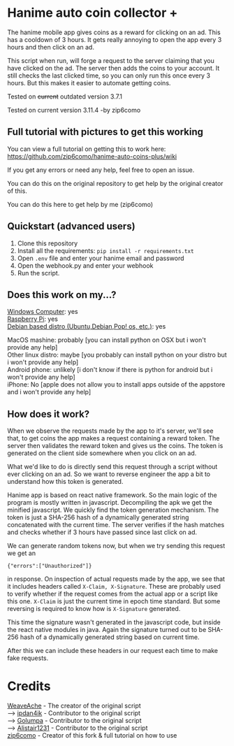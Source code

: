 # Hanime auto coin collector +
The hanime mobile app gives coins as a reward for clicking on an ad. This has a cooldown of 3 hours. It gets really annoying to open the app every 3 hours and then click on an ad. 

This script when run, will forge a request to the server claiming that you have clicked on the ad. The server then adds the coins to your account. It still checks the last clicked time, so you can only run this once every 3 hours. But this makes it easier to automate getting coins.

Tested on ~~current~~ outdated version 3.7.1

Tested on current version 3.11.4 -by zip6como

## Full tutorial with pictures to get this working
You can view a full tutorial on getting this to work here:
https://github.com/zip6como/hanime-auto-coins-plus/wiki

If you get any errors or need any help, feel free to open an issue.

You can do this on the original repository to get help by the original creator of this.

You can do this here to get help by me (zip6como)

## Quickstart (advanced users)
1. Clone this repository 
2. Install all the requirements:
`pip install -r requirements.txt`
3. Open `.env` file and enter your hanime email and password
4. Open the webhook.py and enter your webhook
5. Run the script.

## Does this work on my...?
[Windows Computer](https://github.com/zip6como/hanime-auto-coins-plus/wiki/Windows-Tutorial): yes <br>
[Raspberry Pi](https://github.com/zip6como/hanime-auto-coins-plus/wiki/Linux-Tutorial): yes <br>
[Debian based distro (Ubuntu,Debian,Pop! os, etc.)](https://github.com/zip6como/hanime-auto-coins-plus/wiki/Linux-Tutorial): yes <br>

MacOS mashine: probably [you can install python on OSX but i won't provide any help] <br>
Other linux distro: maybe [you probably can install python on your distro but i won't provide any help] <br>
Android phone: unlikely [i don't know if there is python for android but i won't provide any help] <br>
iPhone: No [apple does not allow you to install apps outside of the appstore and i won't provide any help] <br>

## How does it work?
When we observe the requests made by the app to it's server, we'll see that, to get coins the app makes a request containing a reward token. The server then validates the reward token and gives us the coins. The token is generated on the client side somewhere when you click on an ad.

What we'd like to do is directly send this request through a script without ever clicking on an ad. So we want to reverse engineer the app a bit to understand how this token is generated.

Hanime app is based on react native framework. So the main logic of the program is mostly written in javascript. Decompiling the apk we get the minified javascript. We quickly find the token generation mechanism. The token is just a SHA-256 hash of a dynamically generated string concatenated with the current time. The server verifies if the hash matches and checks whether if 3 hours have passed since last click on ad.

We can generate random tokens now, but when we try sending this request we get an 
```
{"errors":["Unauthorized"]}
```
in response. On inspection of actual requests made by the app, we see that it includes headers called `X-Claim, X-Signature`. These are probably used to verify whether if the request comes from the actual app or a script like this one. `X-Claim` is just the current time in epoch time standard. But some reversing is required to know how is `X-Signature` generated. 

This time the signature wasn't generated in the javascript code, but inside the react native modules in java. Again the signature turned out to be SHA-256 hash of a dynamically generated string based on current time. 

After this we can include these headers in our request each time to make fake requests.

# Credits
[WeaveAche](https://github.com/WeaveAche) - The creator of the original script <br> 
--> [ipdan4ik](https://github.com/ipdan4ik) - Contributor to the original script <br>
--> [Golumpa](https://github.com/Golumpa) - Contributor to the original script <br>
--> [Alistair1231](https://github.com/Alistair1231) - Contributor to the original script <br>
[zip6como](https://github.com/zip6como) - Creator of this fork & full tutorial on how to use
           
